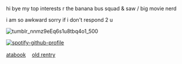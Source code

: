 hi bye
my top interests r the banana bus squad & saw / big movie nerd

i am so awkward sorry if i don't respond 2 u

![tumblr_nnmz9eEq6s1u8tbq4o1_500](https://github.com/user-attachments/assets/f36d3f4c-2ffa-4274-b292-eaaa8b2ff750)



[![spotify-github-profile](https://spotify-github-profile.kittinanx.com/api/view?uid=31ccuakfop2nbrlfgknd5fracn3i&cover_image=true&theme=natemoo-re&show_offline=false&background_color=121212&interchange=true&bar_color=fbfbfb&bar_color_cover=false)](https://github.com/kittinan/spotify-github-profile)

[atabook](https://bombtrack.atabook.org/) ㅤ[old rentry](https://rentry.co/billybong)


